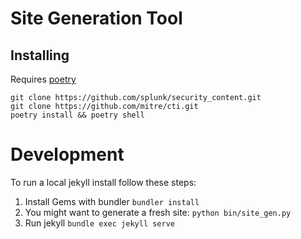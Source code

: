 # Site Generation Tool

## Installing 
Requires [poetry](https://python-poetry.org/docs/)

```
git clone https://github.com/splunk/security_content.git
git clone https://github.com/mitre/cti.git
poetry install && poetry shell
```

# Development
To run a local jekyll install follow these steps:

1. Install Gems with bundler `bundler install`
2. You might want to generate a fresh site: `python bin/site_gen.py`
3. Run jekyll `bundle exec jekyll serve`
